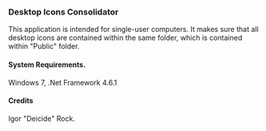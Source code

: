 ### Desktop Icons Consolidator
This application is intended for single-user computers. It makes sure that all desktop icons are contained within the same folder, which is contained within "Public" folder.

#### System Requirements.
Windows 7, .Net Framework 4.6.1

#### Credits
Igor "Deicide" Rock.